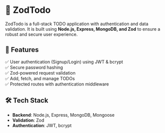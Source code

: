 # 📝 ZodTodo

ZodTodo is a full-stack TODO application with authentication and data validation. It is built using **Node.js, Express, MongoDB, and Zod** to ensure a robust and secure user experience.

## 🚀 Features

✅ User authentication (Signup/Login) using JWT & bcrypt  
✅ Secure password hashing  
✅ Zod-powered request validation  
✅ Add, fetch, and manage TODOs  
✅ Protected routes with authentication middleware  

## 🛠️ Tech Stack

- **Backend**: Node.js, Express, MongoDB, Mongoose  
- **Validation**: Zod  
- **Authentication**: JWT, bcrypt  
